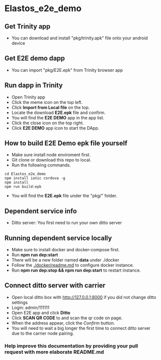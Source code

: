 # Elastos_e2e_demo

## Get Trinity app
* You can download and install "pkg/trinity.apk" file onto your android device

## Get E2E demo dapp
* You can import "pkg/E2E.epk" from Trinity browser app

## Run dapp in Trinity
* Open Trinity app
* Click the meme icon on the top left.
* Click **Import from Local file** on the top.
* Locate the download **E2E.epk** file and confirm.
* You will find the **E2E DEMO** app in the app list.
* Click the close icon on the top right.
* Click **E2E DEMO** app icon to start the DApp.

## How to build E2E Demo epk file yourself
* Make sure install node enviroment first.
* Git clone or download this repo to local.
* Run the following commands.
```
cd Elastos_e2e_demo
npm install ionic cordova -g
npm install
npm run build:epk
```
* You will find the **E2E.epk** file under the "pkg/" folder.

## Dependent service info
* Ditto server: You first need to run your own ditto server

## Running dependent service locally
* Make sure to install docker and docker-compose first.
* Run **npm run dep:start**
* There will be a new folder named **data** under ./docker
* Follow the [./docker/readme.md](./docker/readme.md) to configure docker instance.
* Run **npm run dep:stop && npm run dep:start** to restart instance.

## Connect ditto server with carrier
* Open local ditto box with http://127.0.0.1:8000 if you did not change ditto settings
* Login: admin/111111
* Open E2E app and click **Ditto**
* Click **SCAN QR CODE** to and scan the qr code on page.
* When the address appear, click the *Confirm* button.
* You will need to wait a big longer the first time to connect ditto server due to the carrier node pairing.

### Help improve this documentation by providing your pull request with more elaborate README.md










